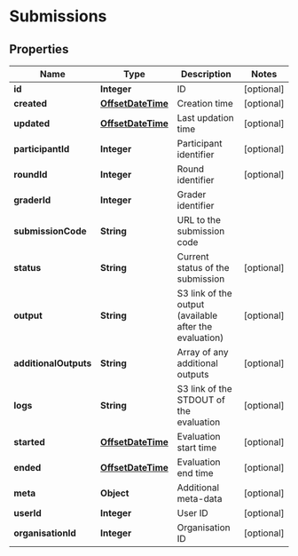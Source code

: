 
# Submissions

## Properties
Name | Type | Description | Notes
------------ | ------------- | ------------- | -------------
**id** | **Integer** | ID |  [optional]
**created** | [**OffsetDateTime**](OffsetDateTime.md) | Creation time |  [optional]
**updated** | [**OffsetDateTime**](OffsetDateTime.md) | Last updation time |  [optional]
**participantId** | **Integer** | Participant identifier |  [optional]
**roundId** | **Integer** | Round identifier |  [optional]
**graderId** | **Integer** | Grader identifier | 
**submissionCode** | **String** | URL to the submission code | 
**status** | **String** | Current status of the submission |  [optional]
**output** | **String** | S3 link of the output (available after the evaluation) |  [optional]
**additionalOutputs** | **String** | Array of any additional outputs |  [optional]
**logs** | **String** | S3 link of the STDOUT of the evaluation |  [optional]
**started** | [**OffsetDateTime**](OffsetDateTime.md) | Evaluation start time |  [optional]
**ended** | [**OffsetDateTime**](OffsetDateTime.md) | Evaluation end time |  [optional]
**meta** | **Object** | Additional meta-data |  [optional]
**userId** | **Integer** | User ID |  [optional]
**organisationId** | **Integer** | Organisation ID |  [optional]



